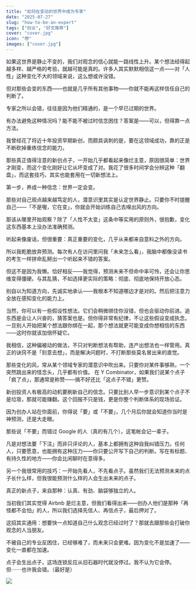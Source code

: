 ```yaml
---
title: "如何在变动的世界中成为专家"
date: "2025-07-27"
slug: "how-to-be-an-expert"
tags: ["创业", "好文推荐"]
cover: "cover.jpg"
icon: "😎"
images: ["cover.jpg"]
---
```

如果这世界是静止不变的，我们对观念的信心就能一路线性上升。某个想法经得起越多样、越严格的考验，就越可能是真的。许多人其实默默相信这一点——对「人性」这种变化不大的领域来说，这么想或许没错。



但对那些会变的东西——也就是几乎所有其他事物——你就不能再这样信任自己的判断了。



专家之所以会错，往往是因为他们精通的，是一个早已过期的世界。



有办法避免这种情况吗？能不能不被过时信念困住？答案是——可以，但得靠一点方法。



我曾经花了将近十年投资早期新创，而颇具讽刺的是，要在这领域成功，靠的正是不断砍掉重练信念的能力。



那些真正值得注意的新创点子，一开始几乎都看起来像烂主意，原因很简单：世界才刚变，而这个变化刚好让它从坏变成了对。我花了很多时间学会分辨这种「翻盘」，而这套技巧，其实也能套用在一切新想法上。



第一步，养成一种信念：世界一定会变。



那些对自己观点越来越笃定的人，潜意识里其实是认定世界静止。只要你不时提醒自己——「不是喔，它在变」，你就会开始训练自己去嗅出风的方向。



那该从哪里开始观察？除了「人性不太变」这条中等实用的原则外，很抱歉，变化这东西基本上没办法准确预测。



听起来像废话，但很重要：真正重要的变化，几乎从来都来自意料之外的方向。



所以我乾脆放弃预测。每次有人在访问里问我「未来怎么看」，我脑中都像没读书的考生一样拼命乱掰出一个听起来不错的答案。



但这不是因为我懒。恰好相反——我觉得，预测未来不但命中率可怜，还会让你思维变得僵硬。与其乱猜，不如选择更实际的策略：彻底、彻底地保持开放心态。



别自以为知道方向，先诚实地承认——我根本不知道哪边才是对的。然后把注意力全放在感知变化的能力上。



当然，你可以有一些假设性想法。它们会稍微绑住你没错，但也会驱动你前进。追东西是会让人兴奋的，猜答案也是。但你得非常有纪律，不让这些假设变成执念。
一旦别人开始把某个想法跟你绑在一起，那个想法就更可能变成你想相信的东西——这时你就该加倍怀疑它。



我相信，这种偏被动的做法，不只对判断想法有帮助，连产出想法也一样管用。真正的诀窍不是「刻意去想」，而是解决问题时，不打断那些莫名冒出来的直觉。



那些变化的风，常从某个领域专家的潜意识中吹出来。只要你对某件事够熟，一个突然跳出来的怪念头，几乎都有价值。
在 Y Combinator，如果我们说某个点子「疯了点」，那通常是称赞——搞不好还比「这点子不错」更赞。



新创投资人有极高的动机要刷新自己的信念。只要比别人早一步意识到某个点子不是垃圾，那就可能赚翻。这个回报不只是钱，更是你整个判断体系的现场验证。



因为创办人站在你面前，你得说「要」或「不要」，几个月后你就会知道你当时是神预测，还是大走眼。



那些说「不要」而错过 Google 的人（真的有几个），这笔帐会记一辈子。



凡是对想法要「下注」而非只评论的人，基本上都拥有这种自我纠错压力。任何人，只要愿意，也能拥有这种压力——你只要公开写下自己的判断。写在有标题、有持久性的地方——你会比闲聊时在意得多。



另一个我很常用的技巧：一开始先看人，不先看点子。虽然我们无法预测未来的点子长什么样，但我很能预测什么样的人会生出未来的点子。



真正的新点子，来自那种：认真、有劲、脑袋够独立的人。



当初我们其实觉得 Airbnb 是烂主意，但我们看得出来——创办人他们是那种「再怪都不会怕」的人，所以我们选择先信人、再信点子，最后押对了。



这招其实通用：想要快一点知道自己什么观念已经过时了？那就去跟那些会打破你观念的人当朋友。



不被自己的专业反困住，已经够难了，而未来只会更难。因为变化不是加速了——变化一直都在加速。



点子会生出点子，这场连锁反应从旧石器时代就没停过。我不认为它会停。
但⋯⋯也许我会错。（最好是）




![](https://prod-files-secure.s3.us-west-2.amazonaws.com/112d0858-5090-4d34-a606-b75eb8d65fd2/46476355-9cf3-4e99-9b7a-3531bc426380/1000202064.png?X-Amz-Algorithm=AWS4-HMAC-SHA256&X-Amz-Content-Sha256=UNSIGNED-PAYLOAD&X-Amz-Credential=ASIAZI2LB46663LTAK3D%2F20250815%2Fus-west-2%2Fs3%2Faws4_request&X-Amz-Date=20250815T112920Z&X-Amz-Expires=3600&X-Amz-Security-Token=IQoJb3JpZ2luX2VjEBMaCXVzLXdlc3QtMiJIMEYCIQDaue1tUznsm5TxblIPxcmIdHPBOhBUoOrR3m1ZDaEcHQIhAICIXsEGnswx7ocr%2Fjeo3%2FUmL6%2FajSeYpfVRTz1Ob0rlKv8DCFwQABoMNjM3NDIzMTgzODA1Igw0iJfg1muLv%2BeGIo0q3AOO1C5yc2KFkiuBUn3Zs7wBfZBZ%2Bcb02oCaZfj%2F0%2BDSSIzasXyKtAU32i0nbaP%2F0YzIVDLZQvYBaIo4dYT8BzDV0N%2FBNrkWzaRlNb55VtaAADpWzEKbQ7dDIEhM3u%2BdI7a8ZLLEgXgenaup4jRvIM9OzMtyM0t7RyLUsyyDw35obSTdivlBzUOf54uZsqu1TqUYC8rA6l95hC8FuwQ5nRNru08bAP9YDZ%2B6RBViws1Jg0%2BiISp%2F8j6UrVzYTnzLEhlA8I%2Fh%2BnUVlYdTZcxcepRaKC2h8M5f2scxUj4ie9QLx57Ny1QX6soHUL4tdiaO1mFlIbbTyFjLz%2BZiPSQ%2FgD7lsCyh2N%2BxxhaE5psHoFKmJ5NfzTW00YpMPuDJ95LpemnXUlVvMBnqjxkeHowND9Mt4tQ5%2FJ5B7ToQm2Y%2Fh9jEsxxIz3xBobuCPni%2FKa5qjOaW4h3EACh%2BentcjJ72SUZKKT6rqpBtpP8P31bIkNKI4WQ3bIESDp%2F%2FSovmYvPu4LL5xhR1HV8pEXJKkfpL6kQM9DgVOv%2F7U9%2FgNLffR4LeDqo8t1VCXpkw9%2F6Ppwd2wWI9XXJuUGbxpyKcmQ4ww6PMRc8Dvg2BIEfbu%2FPzBPk1GF%2F4KpbXlH8WqN6h8DC4nfzEBjqkAZoRYBxoXOnpOKH1N8JzNNThqnBxVWeoe%2Fmeaf%2BvpLqHq0VmM%2FrXhRXKOAa0WFDsrOVhrXAi8XSu74oXG5RFk5mBtix%2Fw3ELKJRdYMx08ozg5tSYHZtG59r%2B4pyTtKYHfHXg%2Fk%2BRE1QrpfDr7H%2BP9LUH5jOxBI8JPSOkQotHQhfB0%2Fk78iC%2Bh4C50cNcZLupSTPoz4%2FRYWT%2FFE%2BgTKaXc1oWsKXI&X-Amz-Signature=6ab362829cf9046218faa702b08840e5af9a895db05dcd92084bf13a0c3eeb30&X-Amz-SignedHeaders=host&x-amz-checksum-mode=ENABLED&x-id=GetObject)

